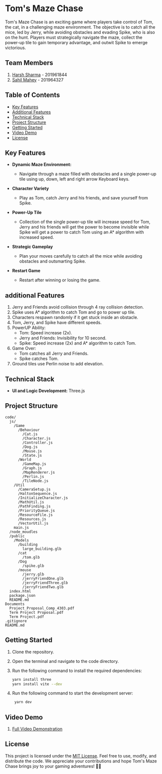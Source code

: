 # Tom's Maze Chase

Tom's Maze Chase is an exciting game where players take control of Tom, the cat, in a challenging maze environment. The objective is to catch all the mice, led by Jerry, while avoiding obstacles and evading Spike, who is also on the hunt. Players must strategically navigate the maze, collect the power-up tile to gain temporary advantage, and outwit Spike to emerge victorious.

## Team Members

1. [Harsh Sharma](https://github.com/king-knight-harsh) - 201961844
2. [Sahil Mahey](https://github.com/SahilMahey) - 201964327

## Table of Contents

- [Key Features](#key-features)
- [Additional Features](#additional-features)
- [Technical Stack](#technical-stack)
- [Project Structure](#project-structure)
- [Getting Started](#getting-started)
- [Video Demo](#video-demo)
- [License](#license)

## Key Features

- **Dynamic Maze Environment:**
  - Navigate through a maze filled with obstacles and a single power-up tile using up, down, left and right arrow Keyboard keys.
  
- **Character Variety**
  - Play as Tom, catch Jerry and his friends, and save yourself from Spike.

- **Power-Up Tile**
  - Collection of the single power-up tile will increase speed for Tom, Jerry and his friends will get the power to become invisible while Spike will get a power to catch Tom using an A* algorithm with increased speed.

- **Strategic Gameplay**
  - Plan your moves carefully to catch all the mice while avoiding obstacles and outsmarting Spike.

- **Restart Game**
  - Restart after winning or losing the game.

## additional Features

1. Jerry and Friends avoid collision through 4 ray collision detection.
2. Spike uses A* algorithm to catch Tom and go to power up tile.
3. Characters respawn randomly if it get stuck inside an obstacle.
4. Tom, Jerry, and Spike have different speeds.
5. PowerUP Ability:
    - Tom: Speed increase (2x).
    - Jerry and Friends: Invisibility for 10 second.
    - Spike: Speed increase (2x) and A* algorithm to catch Tom.
6. Game Over:
    - Tom catches all Jerry and Friends.
    - Spike catches Tom.
7. Ground tiles use Perlin noise to add elevation.

## Technical Stack

- **UI and Logic Development:** Three.js

## Project Structure

```plaintext
code/
  js/
    /Game
      /Behaviour
        /Cat.js
        /Character.js
        /Controller.js
        /Dog.js
        /Mouse.js
        /State.js
      /World
        /GameMap.js
        /Graph.js
        /MapRenderer.js
        /Perlin.js
        /TileNode.js
    /Util
      /CameraSetup.js
      /HaltonSequence.js
      /InitializeCharacter.js
      /MathUtil.js
      /PathFinding.js
      /PriorityQueue.js
      /ResourceFile.js
      /Resources.js
      /VectorUtil.js
    main.js
  /node_moudles
  /public
    /Models
      /building
        large_building.glb
      /cat
        /tom.glb
      /Dog
        /spike.glb
      /mouse
        /jerry.glb
        /jerryFriendOne.glb
        /jerryFriendThree.glb
        /jerryFriendTwo.glb
  index.html
  package.json
  README.md
Documents
  Project_Proposal_Comp_4303.pdf
  Term Project Proposal.pdf
  Term Project.pdf
.gitignore
README.md
```

## Getting Started

1. Clone the repository.
2. Open the terminal and navigate to the code directory.
3. Run the following command to install the required dependencies:

   ```bash
   yarn install three
   yarn install vite --dev
   ```

4. Run the following command to start the development server:

   ```bash
    yarn dev
    ```

## Video Demo

1. [Full Video Demonstration](https://youtu.be/lKLkdpRI8Xg)

## License

This project is licensed under the [MIT License](LICENSE). Feel free to use, modify, and distribute the code. We appreciate your contributions and hope Tom's Maze Chase brings joy to your gaming adventures! 🍲🚀
